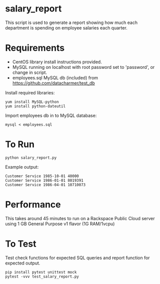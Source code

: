 # salary_report
This script is used to generate a report showing how much each department is spending on employee salaries each quarter.

# Requirements
* CentOS library install instructions provided.
* MySQL running on localhost with root password set to 'password', or change in script.
* employees.sql MySQL db (included) from https://github.com/datacharmer/test_db

Install required libraries:
    
    yum install MySQL-python
    yum install python-dateutil

Import employees db in to MySQL database:
    
    mysql < employees.sql

# To Run
    python salary_report.py

Example output:

    Customer Service 1985-10-01 40000
    Customer Service 1986-01-01 8019391
    Customer Service 1986-04-01 10710073

# Performance
This takes around 45 minutes to run on a Rackspace Public Cloud server using 1 GB General Purpose v1 flavor (1G RAM/1vcpu)

# To Test
Test check functions for expected SQL queries and report function for expected output.

    pip install pytest unittest mock
    pytest -vvv test_salary_report.py 
